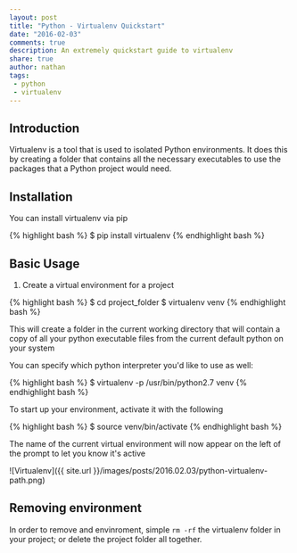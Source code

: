 ```yaml
---
layout: post
title: "Python - Virtualenv Quickstart"
date: "2016-02-03"
comments: true
description: An extremely quickstart guide to virtualenv
share: true
author: nathan
tags:
 - python
 - virtualenv
---
```


## Introduction

Virtualenv is a tool that is used to isolated Python environments. It does this by creating a folder that contains all the necessary executables to use the packages that a Python project would need.

## Installation

You can install virtualenv via pip

{% highlight bash %}
$ pip install virtualenv
{% endhighlight bash %}

## Basic Usage

1. Create a virtual environment for a project

{% highlight bash %}
$ cd project_folder
$ virtualenv venv
{% endhighlight bash %}

This will create a folder in the current working directory that will contain a copy of all your python executable files from the current default python on your system

You can specify which python interpreter you'd like to use as well:

{% highlight bash %}
$ virtualenv -p /usr/bin/python2.7 venv
{% endhighlight bash %}

To start up your environment, activate it with the following

{% highlight bash %}
$ source venv/bin/activate
{% endhighlight bash %}

The name of the current virtual environment will now appear on the left of the prompt to let you know it's active

![Virtualenv]({{ site.url }}/images/posts/2016.02.03/python-virtualenv-path.png)

## Removing environment

In order to remove and envinroment, simple `rm -rf` the virtualenv folder in your project; or delete the project folder all together.

